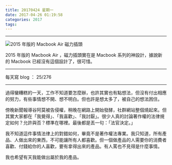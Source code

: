 ```yaml
---
title: 20170424 星期一
date: 2017-04-26 01:19:58
categories: 2017
tags:
---
```


---

![2015 年版的 Macbook Air 磁力插頭](https://c1.staticflickr.com/3/2846/33882049020_61d93378db.jpg)

2015 年版的 Macbook Air ，磁力插頭實在是 Macbook 系列的神設計，據說新的 Macbook 已經沒有這個設計了，很可惜。

---

每天寫 blog ： 25/276

---

過得蠻糟糕的一天，工作不知道要怎麼辦，也許其實也有點想法，但沒有付出相應的努力，有些事情想不開、想不明白。但也許是想太多了，被自己的想法困住。

傍晚新聞報導谷阿莫被告侵權，稍晚在網路上開始發酵，社群網站整個燒起來。但其實大家都在「我覺得」、「我喜歡」、「我討厭」。很少人真的討論著作權的法律規定如何？允許與否？標準在哪裡。最後都是丟一句：「法官決定。」

我不知道這件事情法律上的對錯如何，畢竟不是著作權法專業。我只知道，所有產品、人做出來的東西，不可能讓所有人都喜歡。但一個做產品的人需要你的消費者喜歡、付錢給你的人喜歡，要有拿得出來的產品。有人罵也不見得是什麼事情。

我也希望有天我能做出屬於我的產品。
